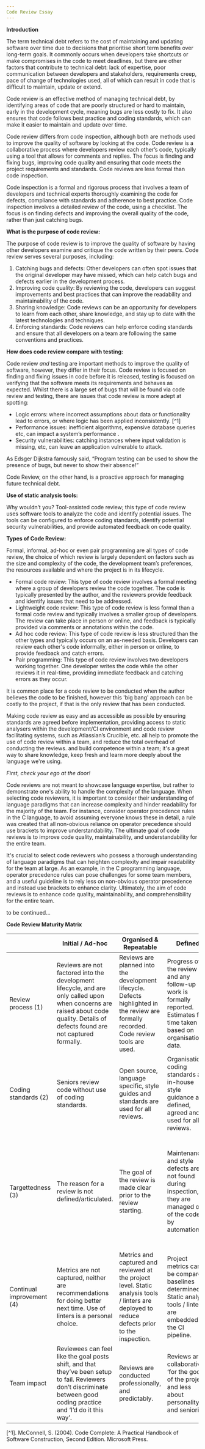 ```yaml
---
Code Review Essay
---
```



<b>Introduction</b>

The term technical debt refers to the cost of maintaining and updating software over time due to decisions that prioritise short term benefits over long-term goals.  It commonly occurs when developers take shortcuts or make compromises in the code to meet deadlines, but there are other factors that contribute to technical debt: lack of expertise, poor communication between developers and stakeholders, requirements creep, pace of change of technologies used, all of which can result in code that is difficult to maintain, update or extend.

Code review is an effective method of managing technical debt, by identifying areas of code that are poorly structured or hard to maintain, early in the development cycle, meaning bugs are less costly to fix.  It also ensures that code follows best practice and coding standards, which can make it easier to maintain and update over time.

Code review differs from code inspection, although both are methods used to improve the quality of software by looking at the code.  Code review is a collaborative process where developers review each other’s code, typically using a tool that allows for comments and replies.  The focus is finding and fixing bugs, improving code quality and ensuring that code meets the project requirements and standards.  Code reviews are less formal than code inspection.

Code inspection is a formal and rigorous process that involves a team of developers and technical experts thoroughly examining the code for defects, compliance with standards and adherence to best practice.  Code inspection involves a detailed review of the code, using a checklist.  The focus is on finding defects and improving the overall quality of the code, rather than just catching bugs.

<b>What is the purpose of code review:</b>

The purpose of code review is to improve the quality of software by having other developers examine and critique the code written by their peers.  Code review serves several purposes, including:
1.	Catching bugs and defects: Other developers can often spot issues that the original developer may have missed, which can help catch bugs and defects earlier in the development process.
2.	Improving code quality: By reviewing the code, developers can suggest improvements and best practices that can improve the readability and maintainability of the code.
3.	Sharing knowledge: Code reviews can be an opportunity for developers to learn from each other, share knowledge, and stay up to date with the latest technologies and techniques.
4.	Enforcing standards: Code reviews can help enforce coding standards and ensure that all developers on a team are following the same conventions and practices.

<b>How does code review compare with testing:</b>

Code review *and* testing are important methods to improve the quality of software, however, they differ in their focus.  Code review is focused on finding and fixing issues in code before it is released, testing is focused on verifying that the software meets its requirements and behaves as expected.  Whilst there is a large set of bugs that will be found via code review and testing, there are issues that code review is more adept at spotting:
*	Logic errors: where incorrect assumptions about data or functionality lead to errors, or where logic has been applied inconsistently. [^1]
*	Performance issues: inefficient algorithms, expensive database queries etc, can impact a system’s performance .
*	Security vulnerabilities: catching instances where input validation is missing, etc, can leave an application vulnerable to attack.

As Edsger Dijkstra famously said, “Program testing can be used to show the presence of bugs, but never to show their absence!” 

Code Review, on the other hand, is a proactive approach for managing future technical debt.

<b>Use of static analysis tools:</b>

Why wouldn’t you?  Tool-assisted code review; this type of code review uses software tools to analyze the code and identify potential issues. The tools can be configured to enforce coding standards, identify potential security vulnerabilities, and provide automated feedback on code quality.

<b>Types of Code Review:</b>

Formal, informal, ad-hoc or even pair programming are all types of code review, the choice of which review is largely dependent on factors such as the size and complexity of the code, the development team’s preferences, the resources available and where the project is in its lifecycle.

*	Formal code review: This type of code review involves a formal meeting where a group of developers review the code together.  The code is typically presented by the author, and the reviewers provide feedback and identify issues that need to be addressed.
*	Lightweight code review: This type of code review is less formal than a formal code review and typically involves a smaller group of developers.  The review can take place in person or online, and feedback is typically provided via comments or annotations within the code.
*	Ad hoc code review: This type of code review is less structured than the other types and typically occurs on an as-needed basis.  Developers can review each other's code informally, either in person or online, to provide feedback and catch errors.
*	Pair programming: This type of code review involves two developers working together.  One developer writes the code while the other reviews it in real-time, providing immediate feedback and catching errors as they occur.

It is common place for a code review to be conducted when the author believes the code to be finished, however this 'big bang' approach can be costly to the project, if that is the only review that has been conducted.  

Making code review as easy and as accessible as possible by ensuring standards are agreed before implementation, providing access to static analysers within the development/CI environment and code review facilitating systems, such as Atlassian’s Crucible, etc. all help to promote the use of code review within a team, and reduce the total overhead of conducting the reviews.
and build competence within a team; it's a great way to share knowledge, keep fresh and learn more deeply about the language we're using.


<i>First, check your ego at the door!</i>

Code reviews are not meant to showcase language expertise, but rather to demonstrate one's ability to handle the complexity of the language.  When selecting code reviewers, it is important to consider their understanding of language paradigms that can increase complexity and hinder readability for the majority of the team.  For instance, consider operator precedence rules in the C language, to avoid assuming everyone knows these in detail, a rule was created that all non-obvious reliance on operator precedence should use brackets to improve understandability.  The ultimate goal of code reviews is to improve code quality, maintainability, and understandability for the entire team.

It's crucial to select code reviewers who possess a thorough understanding of language paradigms that can heighten complexity and impair readability for the team at large. As an example, in the C programming language, operator precedence rules can pose challenges for some team members, and a useful guideline is to rely less on non-obvious operator precedence and instead use brackets to enhance clarity. Ultimately, the aim of code reviews is to enhance code quality, maintainability, and comprehensibility for the entire team.


to be continued...


<b>Code Review Maturity Matrix</b>

|                  | Initial / Ad-hoc | Organised & Repeatable | Defined | Managed & Sustainable | Optimise and automate |
|------------------|------------------|------------------------|---------|-----------------------|-----------------------|
|Review process (1) | Reviews are not factored into the development lifecycle, and are only called upon when concerns are raised about code quality.  Details of defects found are not captured formally. | Reviews are planned into the development lifecycle. Defects highlighted in the review are formally recorded. Code review tools are used. | Progress of the review and any follow-up work is formally reported. Estimates for time taken are based on organisational data. | Number and duration of reviews is reduced due to improved coding habits, deeper knowledge, and use of automation earlier in the development lifecycle. | Human inspection no longer required. Defect detection is fully automated. Leader in industry with quality operational excellence.|
| Coding standards (2) | Seniors review code without use of coding standards. | Open source, language specific, style guides and standards are used for all reviews. | Organisational coding standards and in-house style guidance are defined, agreed and used for all reviews. | Organisational coding standards are regularly reviewed /refreshed and adapt to feedback. | Organisational standards are automated. |
| Targettedness (3) | The reason for a review is not defined/articulated. | The goal of the review is made clear prior to the review starting. | Maintenance and style defects are not found during inspection, they are managed out of the code by automation. | Reviews focus on functional / design reviews, managing complexity, and domain specific ‘gotchas’, and are done earlier in the project reducing rework costs. | |
| Continual improvement (4) | Metrics are not captured, neither are recommendations for doing better next time. Use of linters is a personal choice. | Metrics and captured and reviewed at the project level. Static analysis tools / linters are deployed to reduce defects prior to the inspection. | Project metrics can be compared, baselines determined. Static analysis tools / linters are embedded in the CI pipeline. | Metrics are visible and contribute to improvement at the organisational level. | Real time metric visibility with insights. |
| Team impact	| Reviewees can feel like the goal posts shift, and that they’ve been setup to fail. Reviewers don’t discriminate between good coding practice and ‘I’d do it this way’. | Reviews are conducted professionally, and predictably. | Reviews are collaborative, ‘for the good of the project’ and less about personality and seniority. | Reviews are enjoyable and a chance to share knowledge of the language, system / application and domain knowledge. | Being accepted as member of the coding standards review team, is seen as an achievement. |


[^1]. McConnell, S. (2004). Code Complete: A Practical Handbook of Software Construction, Second Edition. Microsoft Press.
